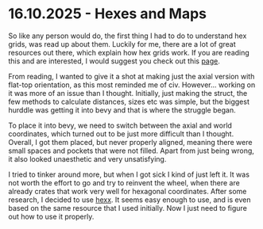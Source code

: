 # 16.10.2025 - Hexes and Maps

So like any person would do, the first thing I had to do to understand hex grids, was read up about them. Luckily for me, there are a lot of great resources out there, which explain how hex grids work. If you are reading this and are interested, I would suggest you check out this [page](https://www.redblobgames.com/grids/hexagons/implementation.html).

From reading, I wanted to give it a shot at making just the axial version with flat-top orientation, as this most reminded me of civ. However... working on it was more of an issue than I thought. Initially, just making the struct, the few methods to calculate distances, sizes etc was simple, but the biggest hurddle was getting it into bevy and that is where the struggle began. 

To place it into bevy, we need to switch between the axial and world coordinates, which turned out to be just more difficult than I thought. Overall, I got them placed, but never properly aligned, meaning there were small spaces and pockets that were not filled. Apart from just being wrong, it also looked unaesthetic and very unsatisfying.

I tried to tinker around more, but when I got sick I kind of just left it. It was not worth the effort to go and try to reinvent the wheel, when there are already crates that work very well for hexagonal coordinates. After some research, I decided to use [hexx](https://crates.io/crates/hexx). It seems easy enough to use, and is even based on the same resource that I used initially. Now I just need to figure out how to use it properly.
